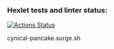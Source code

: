 ### Hexlet tests and linter status:
[![Actions Status](https://github.com/Tais-WD/layout-designer-project-lvl1/workflows/hexlet-check/badge.svg)](https://github.com/Tais-WD/layout-designer-project-lvl1/actions)

cynical-pancake.surge.sh